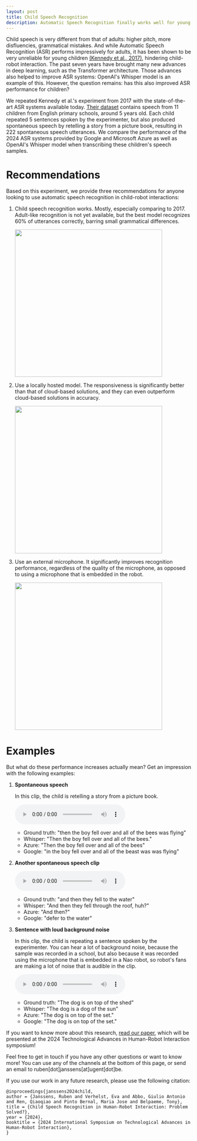 ```yaml
---
layout: post
title: Child Speech Recognition
description: Automatic Speech Recognition finally works well for young children.
---
```


Child speech is very different from that of adults: higher pitch, more disfluencies, grammatical mistakes. And while Automatic Speech Recognition (ASR) performs impressively for adults, it has been shown to be very unreliable for young children [(Kennedy et al., 2017)](https://dl.acm.org/doi/abs/10.1145/2909824.3020229), hindering child-robot interaction.
The past seven years have brought many new advances in deep learning, such as the Transformer architecture. Those advances also helped to improve ASR systems: OpenAI's Whisper model is an example of this.
However, the question remains: has this also improved ASR performance for children?

We repeated Kennedy et al.'s experiment from 2017 with the state-of-the-art ASR systems available today. [Their dataset](https://zenodo.org/records/200495) contains speech from 11 children from English primary schools, around 5 years old. Each child repeated 5 sentences spoken by the experimenter, but also produced spontaneous speech by retelling a story from a picture book, resulting in 222 spontaneous speech utterances. We compare the performance of the 2024 ASR systems provided by Google and Microsoft Azure as well as OpenAI's Whisper model when transcribing these children's speech samples.

# Recommendations

Based on this experiment, we provide three recommendations for anyone looking to use automatic speech recognition in child-robot interactions:

1. Child speech recognition works.
    Mostly, especially comparing to 2017. Adult-like recognition is not yet available, but the best model recognizes 60% of utterances correctly, barring small grammatical differences.

    <img src="../../child-asr/lev_with_old.PNG" width="400">

2. Use a locally hosted model.
    The responsiveness is significantly better than that of cloud-based solutions, and they can even outperform cloud-based solutions in accuracy.

    <img src="../../child-asr/scatter.png" width="400">

3. Use an external microphone.
    It significantly improves recognition performance, regardless of the quality of the microphone, as opposed to using a microphone that is embedded in the robot.

    <img src="../../child-asr/lev_mic.PNG" width="400">

# Examples

But what do these performance increases actually mean? Get an impression with the following examples:

1. **Spontaneous speech**

    In this clip, the child is retelling a story from a picture book.

    <audio controls><source src="../../assets/clips/child_asr/sample1.wav" /></audio>

    * Ground truth: "then the boy fell over and all of the bees was flying"
    * Whisper: "Then the boy fell over and all of the bees."
    * Azure: "Then the boy fell over and all of the bees"
    * Google: "in the boy fell over and all of the beast was was flying"

2. **Another spontaneous speech clip**

    <audio controls><source src="../../assets/clips/child_asr/sample2.wav" /></audio>

    * Ground truth: "and then they fell to the water"
    * Whisper: "And then they fell through the roof, huh?"
    * Azure: "And then?"
    * Google: "defer to the water"

3. **Sentence with loud background noise**

    In this clip, the child is repeating a sentence spoken by the experimenter. You can hear a lot of background noise, because the sample was recorded in a school, but also because it was recorded using the microphone that is embedded in a Nao robot, so robot's fans are making a lot of noise that is audible in the clip.

    <audio controls><source src="../../assets/clips/child_asr/sample3.wav" /></audio>

    * Ground truth: "The dog is on top of the shed"
    * Whisper: "The dog is a dog of the sun"
    * Azure: "The dog is on top of the set."
    * Google: "The dog is on top of the set."


If you want to know more about this research, [read our paper](../../child-asr/child-asr-paper.pdf), which will be presented at the 2024 Technological Advances in Human-Robot Interaction symposium!

Feel free to get in touch if you have any other questions or want to know more! You can use any of the channels at the bottom of this page, or send an email to ruben[dot]janssens[at]ugent[dot]be.

If you use our work in any future research, please use the following citation:

~~~~
@inproceedings{janssens2024child,
author = {Janssens, Ruben and Verhelst, Eva and Abbo, Giulio Antonio and Ren, Qiaoqiao and Pinto Bernal, Maria Jose and Belpaeme, Tony},
title = {Child Speech Recognition in Human-Robot Interaction: Problem Solved?},
year = {2024},
booktitle = {2024 International Symposium on Technological Advances in Human-Robot Interaction},
}
~~~~
